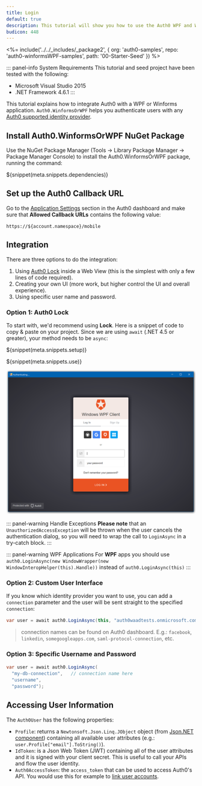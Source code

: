```yaml
---
title: Login
default: true
description: This tutorial will show you how to use the Auth0 WPF and Winforms SDK to add authentication and authorization to your app.
budicon: 448
---
```


<%= include('../../_includes/_package2', {
  org: 'auth0-samples',
  repo: 'auth0-winformsWPF-samples',
  path: '00-Starter-Seed'
}) %>

::: panel-info System Requirements
This tutorial and seed project have been tested with the following:
* Microsoft Visual Studio 2015
* .NET Framework 4.6.1
:::


This tutorial explains how to integrate Auth0 with a WPF or Winforms application. `Auth0.WinformsOrWPF` helps you authenticate users with any [Auth0 supported identity provider](/identityproviders).

## Install Auth0.WinformsOrWPF NuGet Package

Use the NuGet Package Manager (Tools -> Library Package Manager -> Package Manager Console) to install the Auth0.WinformsOrWPF package, running the command:

${snippet(meta.snippets.dependencies)}

## Set up the Auth0 Callback URL

<div class="setup-callback">
<p>Go to the <a href="${manage_url}/#/applications/${account.clientId}/settings">Application Settings</a> section in the Auth0 dashboard and make sure that <strong>Allowed Callback URLs</strong> contains the following value:</p>

<pre><code>https://${account.namespace}/mobile</pre></code>
</div>

## Integration

There are three options to do the integration:

1. Using [Auth0 Lock](/lock) inside a Web View (this is the simplest with only a few lines of code required).
2. Creating your own UI (more work, but higher control the UI and overall experience).
3. Using specific user name and password.

### Option 1: Auth0 Lock

To start with, we'd recommend using __Lock__. Here is a snippet of code to copy & paste on your project.
Since we are using `await` (.NET 4.5 or greater), your method needs to be `async`:

${snippet(meta.snippets.setup)}

${snippet(meta.snippets.use)}

![](/media/articles/native-platforms/wpf-winforms/wpf-winforms-step1.png)

::: panel-warning Handle Exceptions
**Please note** that an `UnauthorizedAccessException` will be thrown when the user cancels the authentication dialog, so you will need to wrap the call to `LoginAsync` in a try-catch block.
:::

::: panel-warning WPF Applications
For __WPF__ apps you should use `auth0.LoginAsync(new WindowWrapper(new WindowInteropHelper(this).Handle))` instead of `auth0.LoginAsync(this)`
:::

### Option 2: Custom User Interface

If you know which identity provider you want to use, you can add a `connection` parameter and the user will be sent straight to the specified `connection`:

```cs
var user = await auth0.LoginAsync(this, "auth0waadtests.onmicrosoft.com") // connection name here
```

> connection names can be found on Auth0 dashboard. E.g.: `facebook`, `linkedin`, `somegoogleapps.com`, `saml-protocol-connection`, etc.

### Option 3: Specific Username and Password

```cs
var user = await auth0.LoginAsync(
  "my-db-connection",   // connection name here
  "username",
  "password");
```

## Accessing User Information

The `Auth0User` has the following properties:

* `Profile`: returns a `Newtonsoft.Json.Linq.JObject` object (from [Json.NET component](http://components.xamarin.com/view/json.net/)) containing all available user attributes (e.g.: `user.Profile["email"].ToString()`).
* `IdToken`: is a Json Web Token (JWT) containing all of the user attributes and it is signed with your client secret. This is useful to call your APIs and flow the user identity.
* `Auth0AccessToken`: the `access_token` that can be used to access Auth0's API. You would use this for example to [link user accounts](/link-accounts).
